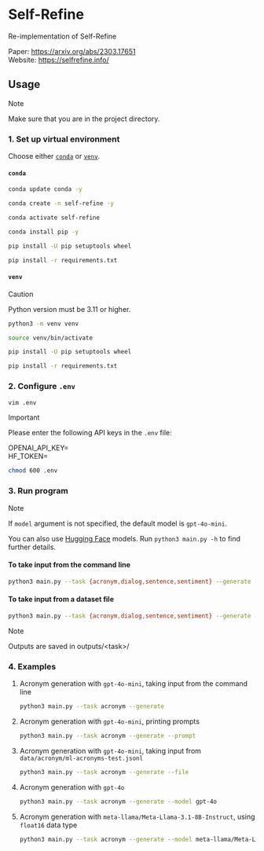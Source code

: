 # Self-Refine

Re-implementation of Self-Refine

Paper: <https://arxiv.org/abs/2303.17651>\
Website: <https://selfrefine.info/>

## Usage

> [!NOTE]
> Make sure that you are in the project directory.

### 1. Set up virtual environment

Choose either [`conda`](#conda) or [`venv`](#venv).

#### `conda`

```bash
conda update conda -y
```

```bash
conda create -n self-refine -y
```

```bash
conda activate self-refine
```

```bash
conda install pip -y
```

```bash
pip install -U pip setuptools wheel
```

```bash
pip install -r requirements.txt
```

#### `venv`

> [!CAUTION]
> Python version must be 3.11 or higher.

```bash
python3 -m venv venv
```

```bash
source venv/bin/activate
```

```bash
pip install -U pip setuptools wheel
```

```bash
pip install -r requirements.txt
```

### 2. Configure `.env`

```bash
vim .env
```

> [!IMPORTANT]
> Please enter the following API keys in the `.env` file:
> 
> OPENAI_API_KEY=\
> HF_TOKEN=

```bash
chmod 600 .env
```

### 3. Run program

> [!NOTE]
> If `model` argument is not specified, the default model is `gpt-4o-mini`.
>
> You can also use [Hugging Face](https://huggingface.co/) models. Run `python3 main.py -h` to find further details.

#### To take input from the command line

```bash
python3 main.py --task {acronym,dialog,sentence,sentiment} --generate [--model {gpt-4o,gpt-4o-mini,meta-llama/Meta-Llama-3.1-8B-Instruct,mistralai/Mistral-Nemo-Instruct-2407,google/gemma-2-9b-it,microsoft/Phi-3-medium-128k-instruct,...}]
```

#### To take input from a dataset file

```bash
python3 main.py --task {acronym,dialog,sentence,sentiment} --generate --file [--model {gpt-4o,gpt-4o-mini,meta-llama/Meta-Llama-3.1-8B-Instruct,mistralai/Mistral-Nemo-Instruct-2407,google/gemma-2-9b-it,microsoft/Phi-3-medium-128k-instruct,...}]
```

> [!NOTE]
> Outputs are saved in outputs/\<task\>/

### 4. Examples

1. Acronym generation with `gpt-4o-mini`, taking input from the command line

    ```bash
    python3 main.py --task acronym --generate
    ```

1. Acronym generation with `gpt-4o-mini`, printing prompts

    ```bash
    python3 main.py --task acronym --generate --prompt
    ```

1. Acronym generation with `gpt-4o-mini`, taking input from `data/acronym/ml-acronyms-test.jsonl`

    ```bash
    python3 main.py --task acronym --generate --file
    ```

1. Acronym generation with `gpt-4o`

    ```bash
    python3 main.py --task acronym --generate --model gpt-4o
    ```

1. Acronym generation with `meta-llama/Meta-Llama-3.1-8B-Instruct`, using `float16` data type

    ```bash
    python3 main.py --task acronym --generate --model meta-llama/Meta-Llama-3.1-8B-Instruct --hf_dtype float16
    ```
